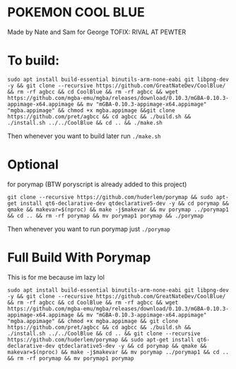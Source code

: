# POKEMON COOL BLUE
Made by Nate and Sam for George
TOFIX: RIVAL AT PEWTER



# To build:
```
sudo apt install build-essential binutils-arm-none-eabi git libpng-dev -y && git clone --recursive https://github.com/GreatNateDev/CoolBlue/  && rm -rf agbcc && cd CoolBlue && rm -rf agbcc && wget https://github.com/mgba-emu/mgba/releases/download/0.10.3/mGBA-0.10.3-appimage-x64.appimage && mv "mGBA-0.10.3-appimage-x64.appimage" "mgba.appimage" && chmod +x mgba.appimage &&git clone https://github.com/pret/agbcc && cd agbcc && ./build.sh && ./install.sh ../../CoolBlue && cd .. && ./make.sh
```
Then whenever you want to build later run ```./make.sh```
# Optional
for porymap (BTW poryscript is already added to this project)
```
git clone --recursive https://github.com/huderlem/porymap && sudo apt-get install qt6-declarative-dev qtdeclarative5-dev -y && cd porymap && qmake && makevar=$(nproc) && make -j$makevar && mv porymap ../porymap1 && cd .. && rm -rf porymap && mv porymap1 porymap && ./porymap
```
Then whenever you want to run porymap just ```./porymap```
# Full Build With Porymap
This is for me because im lazy lol
```
sudo apt install build-essential binutils-arm-none-eabi git libpng-dev -y && git clone --recursive https://github.com/GreatNateDev/CoolBlue/  && rm -rf agbcc && cd CoolBlue && rm -rf agbcc && wget https://github.com/mgba-emu/mgba/releases/download/0.10.3/mGBA-0.10.3-appimage-x64.appimage && mv "mGBA-0.10.3-appimage-x64.appimage" "mgba.appimage" && chmod +x mgba.appimage && git clone https://github.com/pret/agbcc && cd agbcc && ./build.sh && ./install.sh ../../CoolBlue && cd .. && git clone --recursive https://github.com/huderlem/porymap && sudo apt-get install qt6-declarative-dev qtdeclarative5-dev -y && cd porymap && qmake && makevar=$(nproc) && make -j$makevar && mv porymap ../porymap1 && cd .. && rm -rf porymap && mv porymap1 porymap
```

